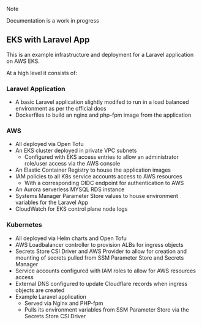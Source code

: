 > [!Note]
> Documentation is a work in progress

## EKS with Laravel App
This is an example infrastructure and deployment for a Laravel application on AWS EKS.

At a high level it consists of:
### Laravel Application
- A basic Laravel application slightly modifed to run in a load balanced environment as per the official docs
- Dockerfiles to build an nginx and php-fpm image from the application
### AWS
- All deployed via Open Tofu
- An EKS cluster deployed in private VPC subnets 
  - Configured with EKS access entries to allow an administrator role/user access via the AWS console
- An Elastic Container Registry to house the application images
- IAM policies to all K8s service accounts access to AWS resources
  - With a corresponding OIDC endpoint for authentication to AWS
- An Aurora serverless MYSQL RDS instance
- Systems Manager Parameter Store values to house environment variables for the Laravel App
- CloudWatch for EKS control plane node logs
### Kubernetes
- All deployed via Helm charts and Open Tofu
- AWS Loadbalancer controller to provision ALBs for ingress objects
- Secrets Store CSI Driver and AWS Provider to allow for creation and mounting of secrets pulled from SSM Parameter Store and Secrets Manager
- Service accounts configured with IAM roles to allow for AWS resources access
- External DNS configured to update Cloudflare records when ingress objects are created
- Example Laravel application
  - Served via Nginx and PHP-fpm
  - Pulls its environment variables from SSM Parameter Store via the Secrets Store CSI Driver
